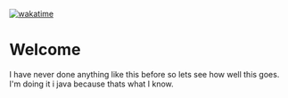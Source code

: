 [![wakatime](https://wakatime.com/badge/gitlab/jzdoot/aod-2022.svg)](https://wakatime.com/badge/gitlab/jzdoot/aod-2022)
# Welcome
I have never done anything like this before so lets see how well this goes. I'm doing it i java because thats what I know.
